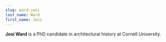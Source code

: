 ```yaml
---
slug: ward-josi
last_name: Ward
first_name: Josi
---
```

**Josi Ward** is a PhD candidate in architectural history at Cornell University.